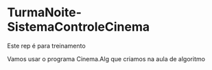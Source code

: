 # TurmaNoite-SistemaControleCinema
 Este rep é para treinamento
 
 Vamos usar o programa Cinema.Alg que criamos na aula de algoritmo
